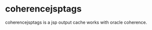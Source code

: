 coherencejsptags
================

coherencejsptags is a jsp output cache works with oracle coherence.
